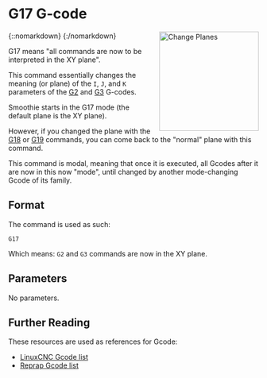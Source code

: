 # G17 G-code

{::nomarkdown}
<a href="/images/recovered/plane-change-yz.png">
  <img src="/images/recovered/plane-change-yz.png" alt="Change Planes" style="width: 200px; height: 200px; float: right; margin-left: 1rem;"/>
</a>
{:/nomarkdown}

G17 means "all commands are now to be interpreted in the XY plane".

This command essentially changes the meaning (or plane) of the `I`, `J`, and `K` parameters of the [G2](g2) and [G3](g3) G-codes.

Smoothie starts in the G17 mode (the default plane is the XY plane).

However, if you changed the plane with the [G18](g18) or [G19](g19) commands, you can come back to the "normal" plane with this command.

This command is modal, meaning that once it is executed, all Gcodes after it are now in this now "mode", until changed by another mode-changing Gcode of its family.

## Format

The command is used as such:

```
G17
```

Which means: `G2` and `G3` commands are now in the XY plane.

## Parameters

No parameters.

## Further Reading

These resources are used as references for Gcode:

- [LinuxCNC Gcode list](http://linuxcnc.org/docs/html/gcode.html)
- [Reprap Gcode list](http://reprap.org/wiki/G-code)
